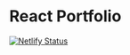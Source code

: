 # React Portfolio

[![Netlify Status](https://api.netlify.com/api/v1/badges/72ad4633-633b-4d97-9a7e-c01369a833f2/deploy-status)](https://app.netlify.com/sites/liquidtimecreative/deploys)
